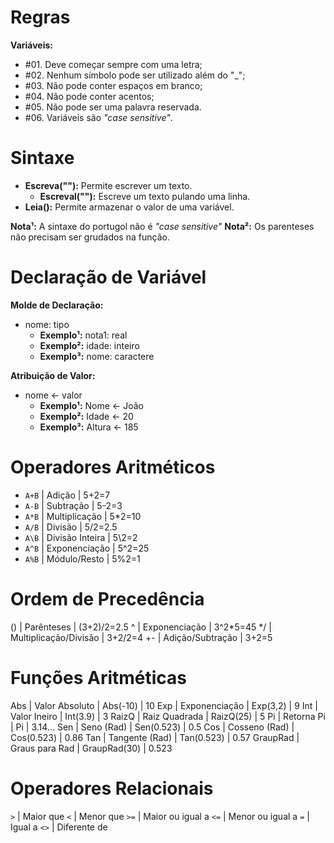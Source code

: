 # Regras
**Variáveis:**
- #01. Deve começar sempre com uma letra;
- #02. Nenhum símbolo pode ser utilizado além do "_";
- #03. Não pode conter espaços em branco;
- #04. Não pode conter acentos;
- #05. Não pode ser uma palavra reservada.
- #06. Variáveis são *"case sensitive"*.

# Sintaxe

- **Escreva(""):** Permite escrever um texto.
    - **Escreval(""):** Escreve um texto pulando uma linha.
- **Leia():** Permite armazenar o valor de uma variável.

**Nota¹:** A sintaxe do portugol não é *"case sensitive"*
**Nota²:** Os parenteses não precisam ser grudados na função.

# Declaração de Variável

**Molde de Declaração:**
- nome: tipo
    - **Exemplo¹:** nota1: real
    - **Exemplo²:** idade: inteiro
    - **Exemplo³:** nome: caractere

**Atribuição de Valor:**
- nome <- valor
    - **Exemplo¹:** Nome <- João
    - **Exemplo²:** Idade <- 20
    - **Exemplo³:** Altura <- 185

# Operadores Aritméticos
- `A+B` | Adição          | 5+2=7
- `A-B` | Subtração       | 5-2=3
- `A*B` | Multiplicação   | 5*2=10
- `A/B` | Divisão         | 5/2=2.5
- `A\B` | Divisão Inteira | 5\2=2
- `A^B` | Exponenciação   | 5^2=25
- `A%B` | Módulo/Resto    | 5%2=1

# Ordem de Precedência
() | Parênteses            | (3+2)/2=2.5 
^  | Exponenciação         | 3^2*5=45
*/ | Multiplicação/Divisão | 3+2/2=4
+- | Adição/Subtração      | 3+2=5

# Funções Aritméticas
Abs      | Valor Absoluto | Abs(-10)     | 10
Exp      | Exponenciação  | Exp(3,2)     | 9
Int      | Valor Ineiro   | Int(3.9)     | 3
RaizQ    | Raiz Quadrada  | RaizQ(25)    | 5
Pi       | Retorna Pi     | Pi           | 3.14...
Sen      | Seno (Rad)     | Sen(0.523)   | 0.5
Cos      | Cosseno (Rad)  | Cos(0.523)   | 0.86
Tan      | Tangente (Rad) | Tan(0.523)   | 0.57
GraupRad | Graus para Rad | GraupRad(30) | 0.523

# Operadores Relacionais
`>`  | Maior que
`<`  | Menor que
`>=` | Maior ou igual a
`<=` | Menor ou igual a
`=`  | Igual a
`<>` | Diferente de